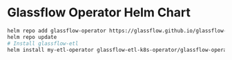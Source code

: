 # Glassflow Operator Helm Chart

```bash
helm repo add glassflow-operator https://glassflow.github.io/glassflow-etl-k8s-operator
helm repo update
# Install glassflow-etl
helm install my-etl-operator glassflow-etl-k8s-operator/glassflow-operator
```
